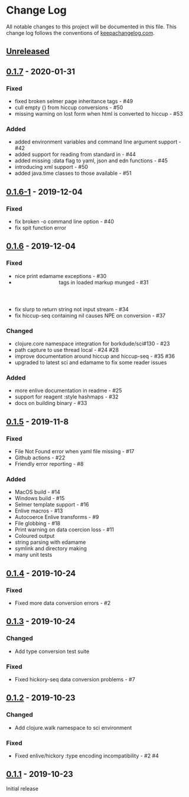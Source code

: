 # Change Log
All notable changes to this project will be documented in this file. This change log follows the conventions of [keepachangelog.com](http://keepachangelog.com/).

## [Unreleased]

## [0.1.7] - 2020-01-31
### Fixed
- fixed broken selmer page inheritance tags - #49
- cull empty {} from hiccup conversions - #50
- missing warning on lost form when html is converted to hiccup - #53

### Added
- added environment variables and command line argument support - #42
- added support for reading from standard in - #44
- added missing :data flag to yaml, json and edn functions - #45
- introducing xml support - #50
- added java.time classes to those available - #51

## [0.1.6-1] - 2019-12-04
### Fixed
- fix broken -o command line option - #40
- fix spit function error

## [0.1.6] - 2019-12-04
### Fixed
- nice print edamame exceptions - #30
- <header> tags in loaded markup munged - #31
- fix slurp to return string not input stream - #34
- fix hiccup-seq containing nil causes NPE on conversion - #37

### Changed
- clojure.core namespace integration for borkdude/sci#130 - #23
- path capture to use thread local - #24 #28
- improve documentation around hiccup and hiccup-seq - #35 #36
- upgraded to latest sci and edamame to fix some reader issues

### Added
- more enlive documentation in readme - #25
- support for reagent :style hashmaps - #32
- docs on building binary - #33

## [0.1.5] - 2019-11-8
### Fixed
- File Not Found error when yaml file missing - #17
- Github actions - #22
- Friendly error reporting - #8

### Added
- MacOS build - #14
- Windows build - #15
- Selmer template support - #16
- Enlive macros - #13
- Autocoerce Enlive transforms - #9
- File globbing - #18
- Print warning on data coercion loss - #11
- Coloured output
- string parsing with edamame
- symlink and directory making
- many unit tests

## [0.1.4] - 2019-10-24
### Fixed
- Fixed more data conversion errors - #2

## [0.1.3] - 2019-10-24
### Changed
- Add type conversion test suite

### Fixed
- Fixed hickory-seq data conversion problems - #7

## [0.1.2] - 2019-10-23
### Changed
- Add clojure.walk namespace to sci environment

### Fixed
- Fixed enlive/hickory :type encoding incompatibility - #2 #4

## [0.1.1] - 2019-10-23
Initial release

[Unreleased]: https://github.com/retrogradeorbit/bootleg/compare/v0.1.7...HEAD
[0.1.7]: https://github.com/retrogradeorbit/bootleg/compare/v0.1.6-1...v0.1.7
[0.1.6-1]: https://github.com/retrogradeorbit/bootleg/compare/v0.1.6...v0.1.6-1
[0.1.6]: https://github.com/retrogradeorbit/bootleg/compare/v0.1.5...v0.1.6
[0.1.5]: https://github.com/retrogradeorbit/bootleg/compare/v0.1.4...v0.1.5
[0.1.4]: https://github.com/retrogradeorbit/bootleg/compare/v0.1.3...v0.1.4
[0.1.3]: https://github.com/retrogradeorbit/bootleg/compare/v0.1.2...v0.1.3
[0.1.2]: https://github.com/retrogradeorbit/bootleg/compare/v0.1.1...v0.1.2
[0.1.1]: https://github.com/retrogradeorbit/bootleg/compare/v0.1.0...v0.1.1

